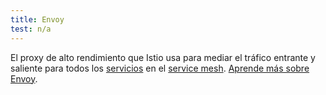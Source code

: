 ```yaml
---
title: Envoy
test: n/a
---
```


El proxy de alto rendimiento que Istio usa para mediar el tráfico entrante y saliente para todos los [servicios](/es/docs/reference/glossary/#service) en el
[service mesh](/es/docs/reference/glossary/#service-mesh). [Aprende más sobre Envoy](https://www.envoyproxy.io/).
